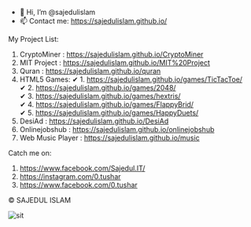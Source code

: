 - 👋 Hi, I’m @sajedulislam
- 📫 Contact me: https://sajedulislam.github.io/

My Project List:
1. CryptoMiner : https://sajedulislam.github.io/CryptoMiner
2. MIT Project : https://sajedulislam.github.io/MIT%20Project
3. Quran : https://sajedulislam.github.io/quran
4. HTML5 Games: ✔ 1. https://sajedulislam.github.io/games/TicTacToe/
</br> ✔ 2. https://sajedulislam.github.io/games/2048/
</br> ✔ 3. https://sajedulislam.github.io/games/hextris/
</br> ✔ 4. https://sajedulislam.github.io/games/FlappyBrid/
</br> ✔ 5. https://sajedulislam.github.io/games/HappyDuets/
6. DesiAd : https://sajedulislam.github.io/DesiAd
7. Onlinejobshub : https://sajedulislam.github.io/onlinejobshub
8. Web Music Player : https://sajedulislam.github.io/music

Catch me on:
1.  https://www.facebook.com/Sajedul.IT/
2.  https://instagram.com/0.tushar
3.  https://www.facebook.com/0.tushar

© SAJEDUL ISLAM

![sit](https://user-images.githubusercontent.com/10971958/153853499-f435e406-a48e-43e5-9c9d-1c09bae090ac.png)




